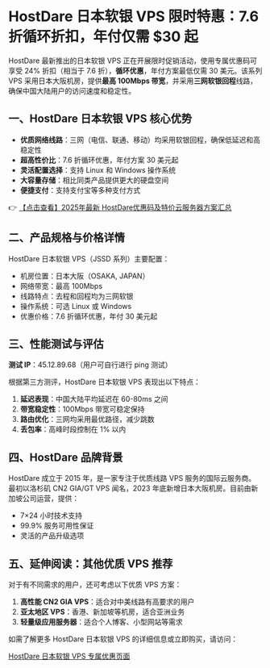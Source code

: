 # HostDare 日本软银 VPS 限时特惠：7.6 折循环折扣，年付仅需 $30 起

HostDare 最新推出的日本软银 VPS 正在开展限时促销活动，使用专属优惠码可享受 24% 折扣（相当于 7.6 折），**循环优惠**，年付方案最低仅需 30 美元。该系列 VPS 采用日本大阪机房，提供**最高 100Mbps 带宽**，并采用**三网软银回程**线路，确保中国大陆用户的访问速度和稳定性。

## 一、HostDare 日本软银 VPS 核心优势

- **优质网络线路**：三网（电信、联通、移动）均采用软银回程，确保低延迟和高稳定性
- **超高性价比**：7.6 折循环优惠，年付方案 30 美元起
- **灵活配置选择**：支持 Linux 和 Windows 操作系统
- **大容量存储**：相比同类产品提供更大的硬盘空间
- **便捷支付**：支持支付宝等多种支付方式

👉 [【点击查看】2025年最新 HostDare优惠码及特价云服务器方案汇总](https://bit.ly/hostdare)

## 二、产品规格与价格详情

HostDare 日本软银 VPS（JSSD 系列）主要配置：

- 机房位置：日本大阪（OSAKA, JAPAN）
- 网络带宽：最高 100Mbps
- 线路特点：去程和回程均为三网软银
- 操作系统：可选 Linux 或 Windows
- 优惠价格：7.6 折循环优惠，年付 30 美元起

## 三、性能测试与评估

**测试 IP**：45.12.89.68（用户可自行进行 ping 测试）

根据第三方测评，HostDare 日本软银 VPS 表现出以下特点：

1. **延迟表现**：中国大陆平均延迟在 60-80ms 之间
2. **带宽稳定性**：100Mbps 带宽可稳定保持
3. **路由优化**：三网均采用最优路径，减少跳数
4. **丢包率**：高峰时段控制在 1% 以内

## 四、HostDare 品牌背景

HostDare 成立于 2015 年，是一家专注于优质线路 VPS 服务的国际云服务商。最初以洛杉矶 CN2 GIA/GT VPS 闻名，2023 年底新增日本大阪机房。目前由新加坡公司运营，提供：

- 7×24 小时技术支持
- 99.9% 服务可用性保证
- 灵活的产品升级选项

## 五、延伸阅读：其他优质 VPS 推荐

对于有不同需求的用户，还可考虑以下优质 VPS 方案：

1. **高性能 CN2 GIA VPS**：适合对中美线路有高要求的用户
2. **亚太地区 VPS**：香港、新加坡等机房，适合亚洲业务
3. **轻量级应用服务器**：适合个人博客、小型网站等需求

如需了解更多 HostDare 日本软银 VPS 的详细信息或立即购买，请访问：

[HostDare 日本软银 VPS 专属优惠页面](https://bit.ly/hostdare)